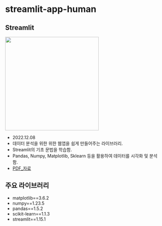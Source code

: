 # streamlit-app-human

## **Streamlit**
<img src="https://res.cloudinary.com/dyd911kmh/image/upload/v1640050215/image27_frqkzv.png" width=300 height=300>

- 2022.12.08
- 데이터 분석을 위한 위한 웹앱을 쉽게 만들어주는 라이브러리.
- Streamlit의 기초 문법을 학습함.
- Pandas, Numpy, Matplotlib, Sklearn 등을 활용하여 데이터를 시각화 및 분석함.
- [PDF_자료](Study/%EA%B8%B0%EC%B4%88%EB%AC%B8%EB%B2%95_%EB%8C%80%EC%8B%9C%EB%B3%B4%EB%93%9C_221208_%EA%B9%80%EB%8F%84%EC%9C%84.pdf)

## **주요 라이브러리**
  - matplotlib==3.6.2
  - numpy==1.23.5
  - pandas==1.5.2
  - scikit-learn==1.1.3
  - streamlit==1.15.1